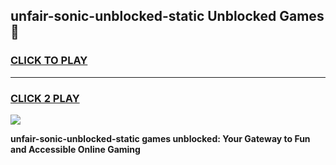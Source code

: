 
## unfair-sonic-unblocked-static Unblocked Games👋
<h3>
<a href="https://news.freeplayer.one?title=unfair-sonic-unblocked-static&ref=16F">CLICK TO PLAY</a></h3>
<hr>

<h3>
<a href="https://news.freeplayer.one?title=unfair-sonic-unblocked-static&ref=16F">CLICK 2 PLAY</a>
  
</h3>

<a href="https://news.freeplayer.one?title=unfair-sonic-unblocked-static&ref=16F/"><img src="https://clearcache.store/games.png"></a>


**unfair-sonic-unblocked-static games unblocked: Your Gateway to Fun and Accessible Online Gaming**
